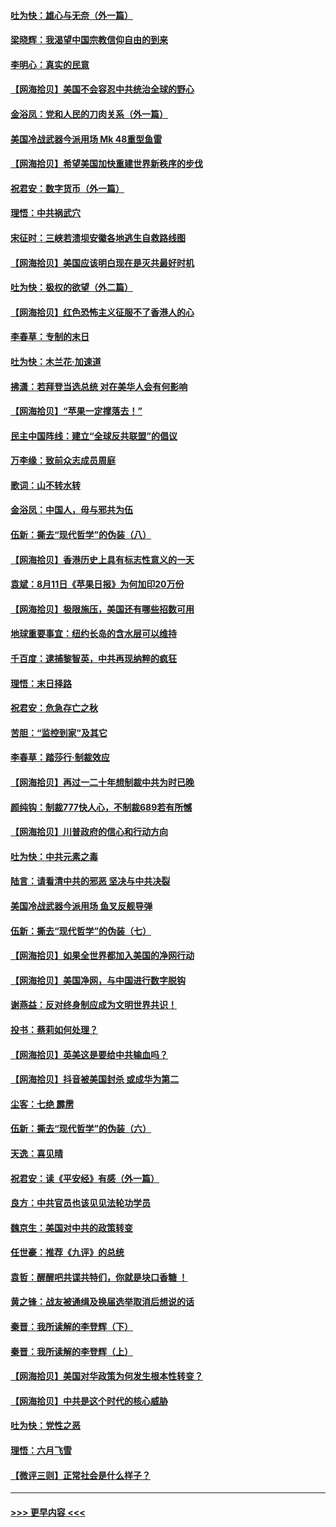 #### [吐为快：雄心与无奈（外一篇）](../pages/nsc993/n12338132.md?t=08181202) 
#### [梁晓辉：我渴望中国宗教信仰自由的到来](../pages/nsc993/n12336657.md?t=08181202) 
#### [李明心：真实的民意](../pages/nsc993/n12336089.md?t=08181202) 
#### [【网海拾贝】美国不会容忍中共统治全球的野心](../pages/nsc993/n12336063.md?t=08181202) 
#### [金浴凤：党和人民的刀肉关系（外一篇）](../pages/nsc993/n12335834.md?t=08181202) 
#### [美国冷战武器今派用场 Mk 48重型鱼雷](../pages/nsc993/n12335354.md?t=08181202) 
#### [【网海拾贝】希望美国加快重建世界新秩序的步伐](../pages/nsc993/n12334224.md?t=08181202) 
#### [祝君安：数字货币（外一篇）](../pages/nsc993/n12334186.md?t=08181202) 
#### [理悟：中共祸武穴](../pages/nsc993/n12333962.md?t=08181202) 
#### [宋征时：三峡若溃坝安徽各地逃生自救路线图](../pages/nsc993/n12332450.md?t=08181202) 
#### [【网海拾贝】美国应该明白现在是灭共最好时机](../pages/nsc993/n12332313.md?t=08181202) 
#### [吐为快：极权的欲望（外二篇）](../pages/nsc993/n12332089.md?t=08181202) 
#### [【网海拾贝】红色恐怖主义征服不了香港人的心](../pages/nsc993/n12329296.md?t=08181202) 
#### [李春草：专制的末日](../pages/nsc993/n12329079.md?t=08181202) 
#### [吐为快：木兰花‧加速道](../pages/nsc993/n12327366.md?t=08181202) 
#### [拂潇：若拜登当选总统 对在美华人会有何影响](../pages/nsc993/n12295996.md?t=08181202) 
#### [【网海拾贝】“苹果一定撑落去！”](../pages/nsc993/n12326784.md?t=08181202) 
#### [民主中国阵线：建立“全球反共联盟”的倡议](../pages/nsc993/n12324177.md?t=08181202) 
#### [万李缘：致前众志成员周庭](../pages/nsc993/n12324635.md?t=08181202) 
#### [歌词：山不转水转](../pages/nsc993/n12324599.md?t=08181202) 
#### [金浴凤：中国人，毋与邪共为伍](../pages/nsc993/n12324257.md?t=08181202) 
#### [伍新：撕去“现代哲学”的伪装（八）](../pages/nsc993/n12324188.md?t=08181202) 
#### [【网海拾贝】香港历史上具有标志性意义的一天](../pages/nsc993/n12324021.md?t=08181202) 
#### [袁斌：8月11日《苹果日报》为何加印20万份](../pages/nsc993/n12323955.md?t=08181202) 
#### [【网海拾贝】极限施压，美国还有哪些招数可用](../pages/nsc993/n12322512.md?t=08181202) 
#### [地球重要事宜：纽约长岛的含水层可以维持](../pages/nsc993/n12321844.md?t=08181202) 
#### [千百度：逮捕黎智英，中共再现纳粹的疯狂](../pages/nsc993/n12321777.md?t=08181202) 
#### [理悟：末日择路](../pages/nsc993/n12320812.md?t=08181202) 
#### [祝君安：危急存亡之秋](../pages/nsc993/n12320795.md?t=08181202) 
#### [苦胆：“监控到家”及其它](../pages/nsc993/n12320751.md?t=08181202) 
#### [李春草：踏莎行·制裁效应](../pages/nsc993/n12318290.md?t=08181202) 
#### [【网海拾贝】再过一二十年想制裁中共为时已晚](../pages/nsc993/n12318195.md?t=08181202) 
#### [颜纯钩：制裁777快人心，不制裁689若有所憾](../pages/nsc993/n12316912.md?t=08181202) 
#### [【网海拾贝】川普政府的信心和行动方向](../pages/nsc993/n12316673.md?t=08181202) 
#### [吐为快：中共元素之毒](../pages/nsc993/n12316547.md?t=08181202) 
#### [陆言：请看清中共的邪恶 坚决与中共决裂](../pages/nsc993/n12315784.md?t=08181202) 
#### [美国冷战武器今派用场 鱼叉反舰导弹](../pages/nsc993/n12316258.md?t=08181202) 
#### [伍新：撕去“现代哲学”的伪装（七）](../pages/nsc993/n12315846.md?t=08181202) 
#### [【网海拾贝】如果全世界都加入美国的净网行动](../pages/nsc993/n12315588.md?t=08181202) 
#### [【网海拾贝】美国净网，与中国进行数字脱钩](../pages/nsc993/n12312813.md?t=08181202) 
#### [谢燕益：反对终身制应成为文明世界共识！](../pages/nsc993/n12310465.md?t=08181202) 
#### [投书：蔡莉如何处理？](../pages/nsc993/n12310224.md?t=08181202) 
#### [【网海拾贝】英美这是要给中共输血吗？](../pages/nsc993/n12307646.md?t=08181202) 
#### [【网海拾贝】抖音被美国封杀 或成华为第二](../pages/nsc993/n12305277.md?t=08181202) 
#### [尘客：七绝 霹雳](../pages/nsc993/n12304053.md?t=08181202) 
#### [伍新：撕去“现代哲学”的伪装（六）](../pages/nsc993/n12303243.md?t=08181202) 
#### [天逸：喜见晴](../pages/nsc993/n12303226.md?t=08181202) 
#### [祝君安：读《平安经》有感（外一篇）](../pages/nsc993/n12303170.md?t=08181202) 
#### [良方：中共官员也该见见法轮功学员](../pages/nsc993/n12302985.md?t=08181202) 
#### [魏京生：美国对中共的政策转变](../pages/nsc993/n12302929.md?t=08181202) 
#### [任世豪：推荐《九评》的总统](../pages/nsc993/n12302838.md?t=08181202) 
#### [袁哲：醒醒吧共谍共特们，你就是块口香糖 ！](../pages/nsc993/n12302678.md?t=08181202) 
#### [黄之锋：战友被通缉及换届选举取消后想说的话](../pages/nsc993/n12302681.md?t=08181202) 
#### [秦晋：我所读解的李登辉（下）](../pages/nsc993/n12302171.md?t=08181202) 
#### [秦晋：我所读解的李登辉（上）](../pages/nsc993/n12301979.md?t=08181202) 
#### [【网海拾贝】美国对华政策为何发生根本性转变？](../pages/nsc993/n12302091.md?t=08181202) 
#### [【网海拾贝】中共是这个时代的核心威胁](../pages/nsc993/n12300541.md?t=08181202) 
#### [吐为快：党性之恶](../pages/nsc993/n12300263.md?t=08181202) 
#### [理悟：六月飞雪](../pages/nsc993/n12300243.md?t=08181202) 
#### [【微评三则】正常社会是什么样子？](../pages/nsc993/n12300228.md?t=08181202) 

----
#### [ >>> 更早内容 <<< ](../indexes/nsc993-earlier.md)

